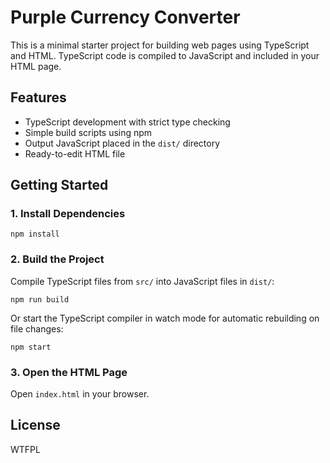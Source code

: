 # Purple Currency Converter

This is a minimal starter project for building web pages using TypeScript and HTML. TypeScript code is compiled to JavaScript and included in your HTML page.

## Features

- TypeScript development with strict type checking
- Simple build scripts using npm
- Output JavaScript placed in the `dist/` directory
- Ready-to-edit HTML file

## Getting Started

### 1. Install Dependencies

```shell
npm install
```

### 2. Build the Project

Compile TypeScript files from `src/` into JavaScript files in `dist/`:

```shell
npm run build
```

Or start the TypeScript compiler in watch mode for automatic rebuilding on file changes:

```shell
npm start
```

### 3. Open the HTML Page

Open `index.html` in your browser.

## License

WTFPL
